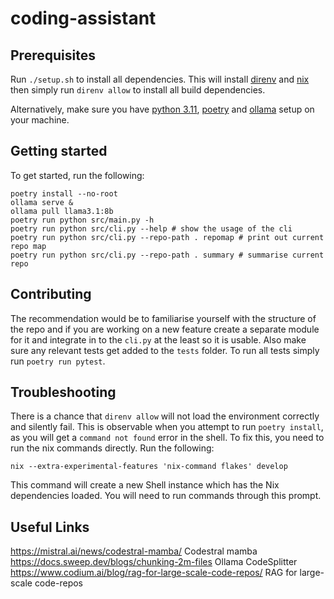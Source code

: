 # coding-assistant

## Prerequisites

Run `./setup.sh` to install all dependencies. This will install [direnv](https://github.com/direnv/direnv/blob/master/docs/installation.md) and [nix](https://nixos.org/download.html) then simply run `direnv allow` to install all build dependencies.

Alternatively, make sure you have [python 3.11](https://www.python.org/downloads/), [poetry](https://python-poetry.org/docs/#installation) and [ollama](https://ollama.com/download) setup on your machine.

## Getting started

To get started, run the following:

```
poetry install --no-root
ollama serve &
ollama pull llama3.1:8b
poetry run python src/main.py -h
poetry run python src/cli.py --help # show the usage of the cli
poetry run python src/cli.py --repo-path . repomap # print out current repo map
poetry run python src/cli.py --repo-path . summary # summarise current repo
```

## Contributing

The recommendation would be to familiarise yourself with the structure of the repo and if you are working on a new feature create a separate module for it and integrate in to the `cli.py` at the least so it is usable. Also make sure any relevant tests get added to the `tests` folder. To run all tests simply run `poetry run pytest`.

## Troubleshooting

There is a chance that `direnv allow` will not load the environment correctly and silently fail. This is observable when you attempt to run `poetry install`, as you will get a `command not found` error in the shell.
To fix this, you need to run the nix commands directly. Run the following:

```
nix --extra-experimental-features 'nix-command flakes' develop
```
This command will create a new Shell instance which has the Nix dependencies loaded. You will need to run commands through this prompt.

## Useful Links

https://mistral.ai/news/codestral-mamba/ Codestral mamba
https://docs.sweep.dev/blogs/chunking-2m-files Ollama CodeSplitter
https://www.codium.ai/blog/rag-for-large-scale-code-repos/ RAG for large-scale code-repos
